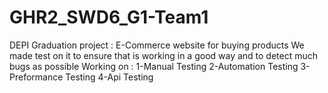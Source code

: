 # GHR2_SWD6_G1-Team1
DEPI Graduation project :
E-Commerce website for buying products 
We made test on it to ensure that is working in a good way and to detect much bugs as possible 
Working on :
1-Manual Testing 
2-Automation Testing
3-Preformance Testing
4-Api Testing
